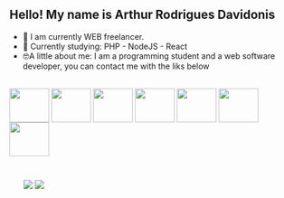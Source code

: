 ## Hello! My name is Arthur Rodrigues Davidonis


- 🔭 I am currently WEB freelancer.
- 🧐 Currently studying: PHP - NodeJS - React
- 🤓A little about me: I am a programming student and a web software developer, you can contact me with the liks below




<div style="display: inline_block, background-color: lightgray"><br>
<img align="center"  height="60" width="70" src="https://cdn.jsdelivr.net/gh/devicons/devicon@latest/icons/php/php-original.svg" />
 <img align="center"  height="60" width="70" src="https://cdn.jsdelivr.net/gh/devicons/devicon@latest/icons/react/react-original-wordmark.svg" />
 <img align="center"  height="60" width="70" src="https://cdn.jsdelivr.net/gh/devicons/devicon@latest/icons/javascript/javascript-original.svg" />
<img align="center" height="60" width="70" src="https://cdn.jsdelivr.net/gh/devicons/devicon@latest/icons/nodejs/nodejs-original-wordmark.svg" />
 <img  align="center" height="60" width="70" src="https://cdn.jsdelivr.net/gh/devicons/devicon@latest/icons/sequelize/sequelize-original-wordmark.svg" />
<img align="center" height="60" width="70" src="https://cdn.jsdelivr.net/gh/devicons/devicon@latest/icons/typescript/typescript-original.svg" />
<img  align="center" height="60" width="70" src="https://cdn.jsdelivr.net/gh/devicons/devicon@latest/icons/tailwindcss/tailwindcss-original.svg" />





 
</div>

<div style="margin: 25px"> <br> 
  <a href = "aod.otavio@gmail.com"><img src="https://img.shields.io/badge/-Gmail-%23333?style=for-the-badge&logo=gmail&logoColor=white" target="_blank"></a>
  <a href="https://www.linkedin.com/in/arthurdavidonisrd/" target="_blank"><img src="https://img.shields.io/badge/-LinkedIn-%230077B5?style=for-the-badge&logo=linkedin&logoColor=white" target="_blank"></a> 
</div>




